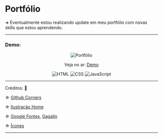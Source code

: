 # Portfólio  
➔ Eventualmente estou realizando update 
em meu portfólio com novas skills que estou
aprendendo.
***
 ### Demo:

<p align="center">
  <img src="assets/demo/demo.png" alt="Portfólio" />
</p>

<p align="center">
 Veja no ar: <a href="https://aglair.netlify.app/">Demo</a>
</p>

<p align="center">
 <img src="https://img.shields.io/badge/HTML5-E34F26?style=for-the-badge&logo=html5&logoColor=white" alt="HTML">
  <img src="https://img.shields.io/badge/CSS3-1572B6?style=for-the-badge&logo=css3&logoColor=white" alt="CSS">
  <img src="https://img.shields.io/badge/JavaScript-F7DF1E?style=for-the-badge&logo=javascript&logoColor=black" alt="JavaScript">
</p>

***
Créditos: 🌟

☆ [Github Corners](https://tholman.com/github-corners/)

☆ [Ilustração Home](https://www.drawkit.com/)

☆ [Google Fontes](https://fonts.google.com/), [Gagalin](https://www.dafontfree.co/download/gagalin/)

☆ [Ícones](https://iconsvg.xyz/)
***
